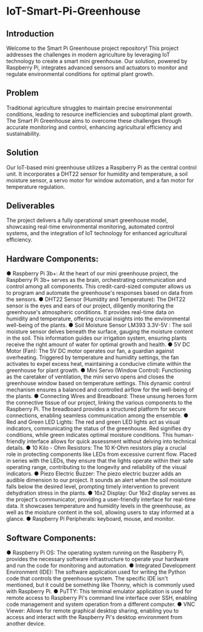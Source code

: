 # IoT-Smart-Pi-Greenhouse

## Introduction
Welcome to the Smart Pi Greenhouse project repository! This project addresses the challenges in modern agriculture by leveraging IoT technology to create a smart mini greenhouse. Our solution, powered by Raspberry Pi, integrates advanced sensors and actuators to monitor and regulate environmental conditions for optimal plant growth.

## Problem
Traditional agriculture struggles to maintain precise environmental conditions, leading to resource inefficiencies and suboptimal plant growth. The Smart Pi Greenhouse aims to overcome these challenges through accurate monitoring and control, enhancing agricultural efficiency and sustainability.

## Solution
Our IoT-based mini greenhouse utilizes a Raspberry Pi as the central control unit. It incorporates a DHT22 sensor for humidity and temperature, a soil moisture sensor, a servo motor for window automation, and a fan motor for temperature regulation.

## Deliverables
The project delivers a fully operational smart greenhouse model, showcasing real-time environmental monitoring, automated control systems, and the integration of IoT technology for enhanced agricultural efficiency.

## Hardware Components:
●	Raspberry Pi 3b+: At the heart of our mini greenhouse project, the Raspberry Pi 3b+ serves as the brain, orchestrating communication and control among all components. This credit-card-sized computer allows us to program and automate the greenhouse's responses based on data from the sensors.
●	DHT22 Sensor (Humidity and Temperature): The DHT22 sensor is the eyes and ears of our project, diligently monitoring the greenhouse's atmospheric conditions. It provides real-time data on humidity and temperature, offering crucial insights into the environmental well-being of the plants.
●	Soil Moisture Sensor LM393 3.3V-5V : The soil moisture sensor delves beneath the surface, gauging the moisture content in the soil. This information guides our irrigation system, ensuring plants receive the right amount of water for optimal growth and health.
●	5V DC Motor (Fan): The 5V DC motor operates our fan, a guardian against overheating. Triggered by temperature and humidity settings, the fan activates to expel excess heat, maintaining a conducive climate within the greenhouse for plant growth.
●	 Mini Servo (Window Control): Functioning as the caretaker of ventilation, the mini servo opens and closes the greenhouse window based on temperature settings. This dynamic control mechanism ensures a balanced and controlled airflow for the well-being of the plants.
●	Connecting Wires and Breadboard: These unsung heroes form the connective tissue of our project, linking the various components to the Raspberry Pi. The breadboard provides a structured platform for secure connections, enabling seamless communication among the ensemble.
●	Red and Green LED Lights: The red and green LED lights act as visual indicators, communicating the status of the greenhouse. Red signifies dry conditions, while green indicates optimal moisture conditions. This human-friendly interface allows for quick assessment without delving into technical details.
●	10 Kilo - Ohm Resistors: The 10  K-Ohm resistors play a crucial role in protecting components like LEDs from excessive current flow. Placed in series with the LEDs, they ensure that the lights operate within their safe operating range, contributing to the longevity and reliability of the visual indicators.
●	Piezo Electric Buzzer: The piezo electric buzzer adds an audible dimension to our project. It sounds an alert when the soil moisture falls below the desired level, prompting timely intervention to prevent dehydration stress in the plants.
●	16x2 Display: Our 16x2 display serves as the project's communicator, providing a user-friendly interface for real-time data. It showcases temperature and humidity levels in the greenhouse, as well as the moisture content in the soil, allowing users to stay informed at a glance.
●	 Raspberry Pi Peripherals: keyboard, mouse, and monitor. 

## Software Components:
●	Raspberry Pi OS: The operating system running on the Raspberry Pi, provides the necessary software infrastructure to operate your hardware and run the code for monitoring and automation.
●	Integrated Development Environment (IDE): The software application used for writing the Python code that controls the greenhouse system. The specific IDE isn't mentioned, but it could be something like Thonny, which is commonly used with Raspberry Pi.
●	 PuTTY: This terminal emulator application is used for remote access to Raspberry Pi's command line interface over SSH, enabling code management and system operation from a different computer.
●	VNC Viewer: Allows for remote graphical desktop sharing, enabling you to access and interact with the Raspberry Pi's desktop environment from another device.


